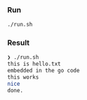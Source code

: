 ### Run

```bash
./run.sh
```

### Result

```bash
❯ ./run.sh
this is hello.txt
embedded in the go code
this works 
nice
done.
```
